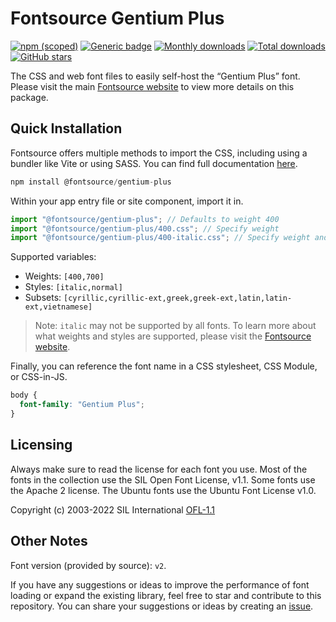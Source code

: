# Fontsource Gentium Plus

[![npm (scoped)](https://img.shields.io/npm/v/@fontsource/gentium-plus?color=brightgreen)](https://www.npmjs.com/package/@fontsource/gentium-plus) [![Generic badge](https://img.shields.io/badge/fontsource-passing-brightgreen)](https://github.com/fontsource/fontsource) [![Monthly downloads](https://badgen.net/npm/dm/@fontsource/gentium-plus)](https://github.com/fontsource/fontsource) [![Total downloads](https://badgen.net/npm/dt/@fontsource/gentium-plus)](https://github.com/fontsource/fontsource) [![GitHub stars](https://img.shields.io/github/stars/fontsource/fontsource.svg?style=social&label=Star)](https://github.com/fontsource/fontsource/stargazers)

The CSS and web font files to easily self-host the “Gentium Plus” font. Please visit the main [Fontsource website](https://fontsource.org/fonts/gentium-plus) to view more details on this package.

## Quick Installation

Fontsource offers multiple methods to import the CSS, including using a bundler like Vite or using SASS. You can find full documentation [here](https://fontsource.org/docs/getting-started/introduction).

```javascript
npm install @fontsource/gentium-plus
```

Within your app entry file or site component, import it in.

```javascript
import "@fontsource/gentium-plus"; // Defaults to weight 400
import "@fontsource/gentium-plus/400.css"; // Specify weight
import "@fontsource/gentium-plus/400-italic.css"; // Specify weight and style
```

Supported variables:
- Weights: `[400,700]`
- Styles: `[italic,normal]`
- Subsets: `[cyrillic,cyrillic-ext,greek,greek-ext,latin,latin-ext,vietnamese]`

> Note: `italic` may not be supported by all fonts. To learn more about what weights and styles are supported, please visit the [Fontsource website](https://fontsource.org/fonts/gentium-plus).

Finally, you can reference the font name in a CSS stylesheet, CSS Module, or CSS-in-JS.

```css
body {
  font-family: "Gentium Plus";
}
```

## Licensing
Always make sure to read the license for each font you use. Most of the fonts in the collection use the SIL Open Font License, v1.1. Some fonts use the Apache 2 license. The Ubuntu fonts use the Ubuntu Font License v1.0.

Copyright (c) 2003-2022 SIL International
[OFL-1.1](https://openfontlicense.org)

## Other Notes
Font version (provided by source): `v2`.

If you have any suggestions or ideas to improve the performance of font loading or expand the existing library, feel free to star and contribute to this repository. You can share your suggestions or ideas by creating an [issue](https://github.com/fontsource/fontsource/issues).